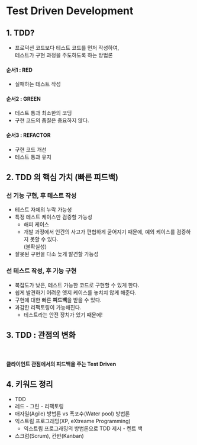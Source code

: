 # Test Driven Development

## 1. TDD?&#x20;

* 프로덕션 코드보다 테스트 코드를 먼저 작성하여, \
  테스트가 구현 과정을 주도하도록 하는 방법론&#x20;

#### 순서1 : RED&#x20;

* 실패하는 테스트 작성&#x20;

#### 순서2 : GREEN&#x20;

* 테스트 통과 최소한의 코딩&#x20;
* 구현 코드의 품질은 중요하지 않다.

#### 순서3 : REFACTOR

* 구현 코드 개선
* 테스트 통과 유지&#x20;

## 2. TDD 의 핵심 가치 (빠른 피드백)

### 선 기능 구현, 후 테스트 작성&#x20;

* 테스트 자체의 누락 가능성
* 특정 테스트 케이스만 검증할 가능성&#x20;
  * 해피 케이스&#x20;
  * 개발 과정에서 인간의 사고가 편협하게 굳어지기 때문에, 예외 케이스를 검증하지 못할 수 있다.\
    (불확실성)
* 잘못된 구현을 다소 늦게 발견할 가능성&#x20;

### 선 테스트 작성, 후 기능 구현

* 복잡도가 낮은, 테스트 가능한 코드로 구현할 수 있게 한다.&#x20;
* 쉽게 발견하기 어려운 엣지 케이스를 놓치치 않게 해준다.&#x20;
* 구현에 대한 빠른 **피드백**을 받을 수 있다.&#x20;
* 과감한 리팩토링이 가능해진다.&#x20;
  * 테스트라는 안전 장치가 있기 때문에!

## 3. TDD : 관점의 변화&#x20;

<figure><img src="../../../../.gitbook/assets/스크린샷 2025-09-19 12.20.20.png" alt=""><figcaption></figcaption></figure>

#### 클라이언트 관점에서의 피드백을 주는 Test Driven

## 4. 키워드 정리&#x20;

* TDD&#x20;
* 레드 - 그린 - 리팩토링&#x20;
* 애자일(Agile) 방법론 vs 폭포수(Water pool) 방법론&#x20;
* 익스트림 프로그래밍(XP, eXtreame Programming)&#x20;
  * 익스트림 프로그래밍의 방법론으로 TDD 제시 - 켄트 백
* 스크럼(Scrum), 칸반(Kanban)
